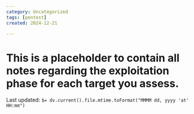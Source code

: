 ```yaml
---
category: Uncategorized
tags: [pentest]
created: 2024-12-21

---
```

# This is a placeholder to contain all notes regarding the exploitation phase for each target you assess.


Last updated: `$= dv.current().file.mtime.toFormat("MMMM dd, yyyy 'at' HH:mm")`
